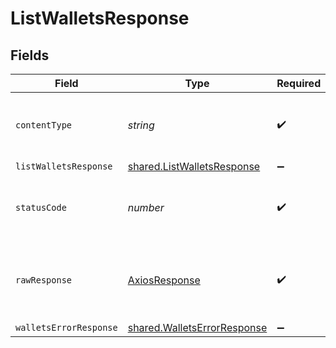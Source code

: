 # ListWalletsResponse


## Fields

| Field                                                                             | Type                                                                              | Required                                                                          | Description                                                                       |
| --------------------------------------------------------------------------------- | --------------------------------------------------------------------------------- | --------------------------------------------------------------------------------- | --------------------------------------------------------------------------------- |
| `contentType`                                                                     | *string*                                                                          | :heavy_check_mark:                                                                | HTTP response content type for this operation                                     |
| `listWalletsResponse`                                                             | [shared.ListWalletsResponse](../../../sdk/models/shared/listwalletsresponse.md)   | :heavy_minus_sign:                                                                | OK                                                                                |
| `statusCode`                                                                      | *number*                                                                          | :heavy_check_mark:                                                                | HTTP response status code for this operation                                      |
| `rawResponse`                                                                     | [AxiosResponse](https://axios-http.com/docs/res_schema)                           | :heavy_check_mark:                                                                | Raw HTTP response; suitable for custom response parsing                           |
| `walletsErrorResponse`                                                            | [shared.WalletsErrorResponse](../../../sdk/models/shared/walletserrorresponse.md) | :heavy_minus_sign:                                                                | OK                                                                                |
